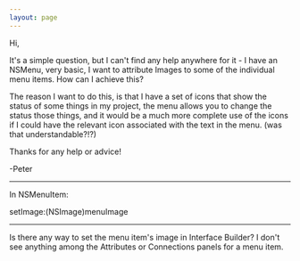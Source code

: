 ```yaml
---
layout: page
---
```


Hi,

It's a simple question, but I can't find any help anywhere for it - I have an NSMenu, very basic, I want to attribute Images to some of the individual menu items. How can I achieve this? 

The reason I want to do this, is that I have a set of icons that show the status of some things in my project, the menu allows you to change the status those things, and it would be a much more complete use of the icons if I could have the relevant icon associated with the text in the menu. (was that understandable?!?)

Thanks for any help or advice!

-Peter

----

In NSMenuItem:

setImage:(NSImage)menuImage

----

Is there any way to set the menu item's image in Interface Builder?  I don't see anything among the Attributes or Connections panels for a menu item.
